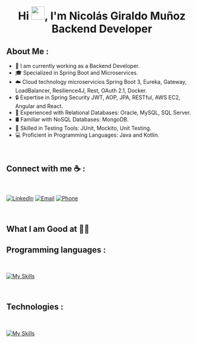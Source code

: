 <div align="center" width="50">
   
</div>
<h1 align="center">Hi <img src="https://media.giphy.com/media/hvRJCLFzcasrR4ia7z/giphy.gif" width="35">, I'm Nicolás Giraldo Muñoz Backend Developer</h1>


## About Me :

- 🏢 I am currently working as a Backend Developer.
- 🎓 Specialized in Spring Boot and Microservices.
- ☁️ Cloud technology microservicios Spring Boot 3, Eureka, Gateway, LoadBalancer, Resilience4J, Rest, OAuth 2.1, Docker.
- 🔒 Expertise in Spring Security JWT,  AOP, JPA, RESTful, AWS EC2, Angular and React.
- 💾 Experienced with Relational Databases: Oracle, MySQL, SQL Server.
- 🛢️ Familiar with NoSQL Databases: MongoDB.
- 🧪 Skilled in Testing Tools: JUnit, Mockito, Unit Testing.
- 💻 Proficient in Programming Languages: Java and Kotlin.

<br>

## Connect with me ☕ :

<br>

[<img src="https://img.icons8.com/fluency/48/000000/linkedin.png" alt="LinkedIn">](https://www.linkedin.com/in/nicol%C3%A1s-giraldo-mu%C3%B1oz-182b33262/)
[<img src="https://img.icons8.com/fluency/48/000000/apple-mail.png" alt="Email">](mailto:giraldomunoznicolas900@gmail.com)
[<img src="https://img.icons8.com/fluency/48/000000/phone-disconnected.png" alt="Phone">](tel:+34633403096)




<br>

## What I am Good at 🧑‍💻 

## Programming languages :

<br>

[![My Skills](https://skillicons.dev/icons?i=java,kotlin,css,html,javascript,theme=light)](https://skillicons.dev)

<br>

## Technologies :

<br>

[![My Skills](https://skillicons.dev/icons?i=github,mysql,mongo,spring,figma,react,angular,aws&)](https://skillicons.dev)

<br>


